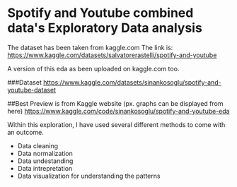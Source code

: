 # Spotify and Youtube combined data's Exploratory Data analysis

The dataset has been taken from kaggle.com
The link is: https://www.kaggle.com/datasets/salvatorerastelli/spotify-and-youtube

A version of this eda as been uploaded on kaggle.com too.

###Dataset
https://www.kaggle.com/datasets/sinankosoglu/spotify-and-youtube-dataset

##Best Preview is from Kaggle website (px. graphs can be displayed from here)
https://www.kaggle.com/code/sinankosoglu/spotify-and-youtube-eda

Within this exploration, I have used several different methods to come with an outcome.

- Data cleaning
- Data normalization
- Data undestanding
- Data intrepretation
- Data visualization for understanding the patterns 

